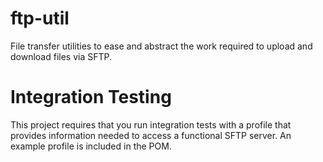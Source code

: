 # ftp-util

File transfer utilities to ease and abstract the work required to upload and download files via SFTP.

Integration Testing
==
This project requires that you run integration tests with a profile that provides
information needed to access a functional SFTP server.  An example profile
is included in the POM.